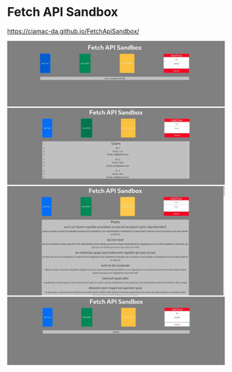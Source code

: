 # Fetch API Sandbox

https://ciamac-da.github.io/FetchApiSandbox/

![](readmeImage/0.jpg)
![](readmeImage/01.jpg)
![](readmeImage/02.jpg)
![](readmeImage/03.jpg)
